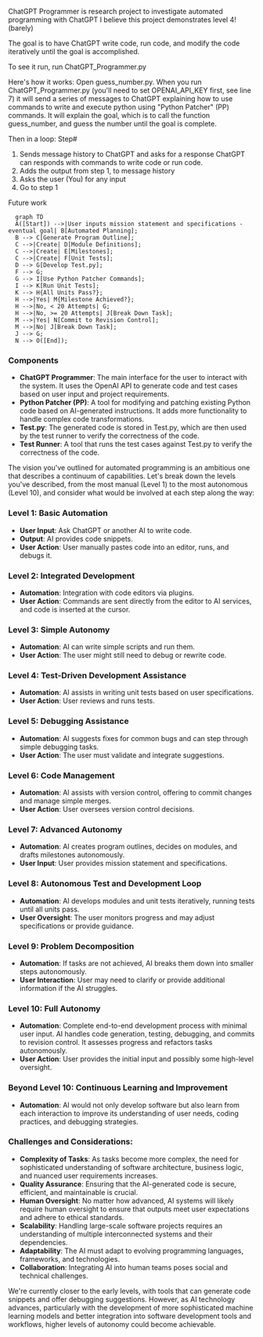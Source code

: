 ChatGPT Programmer is research project to investigate automated programming with ChatGPT
I believe this project demonstrates level 4! (barely)

The goal is to have ChatGPT write code, run code, and modify the code iteratively until the goal is accomplished.

To see it run, run ChatGPT_Programmer.py

Here's how it works:
Open guess_number.py. When you run ChatGPT_Programmer.py (you'll need to set OPENAI_API_KEY first, see line 7)
it will send a series of messages to ChatGPT explaining how to use commands to write and execute python using "Python Patcher" (PP) commands.
It will explain the goal, which is to call the function guess_number, and guess the number until the goal is complete.

Then in a loop:
Step#
1. Sends message history to ChatGPT and asks for a response
   ChatGPT can responds with commands to write code or run code.
2. Adds the output from step 1, to message history
3. Asks the user (You) for any input
4. Go to step 1

Future work

```mermaid
  graph TD
  A([Start]) -->|User inputs mission statement and specifications - eventual goal| B[Automated Planning];
  B --> C[Generate Program Outline];
  C -->|Create| D[Module Definitions];
  C -->|Create| E[Milestones];
  C -->|Create| F[Unit Tests];
  D --> G[Develop Test.py];
  F --> G;
  G --> I[Use Python Patcher Commands];
  I --> K[Run Unit Tests];
  K --> H{All Units Pass?};
  H -->|Yes| M{Milestone Achieved?};
  H -->|No, < 20 Attempts| G;
  H -->|No, >= 20 Attempts| J[Break Down Task];
  M -->|Yes| N[Commit to Revision Control];
  M -->|No| J[Break Down Task];
  J --> G;
  N --> O([End]);
```

### Components

- **ChatGPT Programmer**: The main interface for the user to interact with the system. It uses the OpenAI API to generate code and test cases based on user input and project requirements.
- **Python Patcher (PP)**: A tool for modifying and patching existing Python code based on AI-generated instructions. It adds more functionality to handle complex code transformations.
- **Test.py**: The generated code is stored in Test.py, which are then used by the test runner to verify the correctness of the code.
- **Test Runner**: A tool that runs the test cases against Test.py to verify the correctness of the code.

The vision you've outlined for automated programming is an ambitious one that describes a continuum of capabilities. Let's break down the levels you've described, from the most manual (Level 1) to the most autonomous (Level 10), and consider what would be involved at each step along the way:


### Level 1: Basic Automation
- **User Input**: Ask ChatGPT or another AI to write code.
- **Output**: AI provides code snippets.
- **User Action**: User manually pastes code into an editor, runs, and debugs it.

### Level 2: Integrated Development
- **Automation**: Integration with code editors via plugins.
- **User Action**: Commands are sent directly from the editor to AI services, and code is inserted at the cursor.

### Level 3: Simple Autonomy
- **Automation**: AI can write simple scripts and run them.
- **User Action**: The user might still need to debug or rewrite code.

### Level 4: Test-Driven Development Assistance
- **Automation**: AI assists in writing unit tests based on user specifications.
- **User Action**: User reviews and runs tests.

### Level 5: Debugging Assistance
- **Automation**: AI suggests fixes for common bugs and can step through simple debugging tasks.
- **User Action**: The user must validate and integrate suggestions.

### Level 6: Code Management
- **Automation**: AI assists with version control, offering to commit changes and manage simple merges.
- **User Action**: User oversees version control decisions.

### Level 7: Advanced Autonomy
- **Automation**: AI creates program outlines, decides on modules, and drafts milestones autonomously.
- **User Input**: User provides mission statement and specifications.

### Level 8: Autonomous Test and Development Loop
- **Automation**: AI develops modules and unit tests iteratively, running tests until all units pass.
- **User Oversight**: The user monitors progress and may adjust specifications or provide guidance.

### Level 9: Problem Decomposition
- **Automation**: If tasks are not achieved, AI breaks them down into smaller steps autonomously.
- **User Interaction**: User may need to clarify or provide additional information if the AI struggles.

### Level 10: Full Autonomy
- **Automation**: Complete end-to-end development process with minimal user input. AI handles code generation, testing, debugging, and commits to revision control. It assesses progress and refactors tasks autonomously.
- **User Action**: User provides the initial input and possibly some high-level oversight.

### Beyond Level 10: Continuous Learning and Improvement
- **Automation**: AI would not only develop software but also learn from each interaction to improve its understanding of user needs, coding practices, and debugging strategies.

### Challenges and Considerations:
- **Complexity of Tasks**: As tasks become more complex, the need for sophisticated understanding of software architecture, business logic, and nuanced user requirements increases.
- **Quality Assurance**: Ensuring that the AI-generated code is secure, efficient, and maintainable is crucial.
- **Human Oversight**: No matter how advanced, AI systems will likely require human oversight to ensure that outputs meet user expectations and adhere to ethical standards.
- **Scalability**: Handling large-scale software projects requires an understanding of multiple interconnected systems and their dependencies.
- **Adaptability**: The AI must adapt to evolving programming languages, frameworks, and technologies.
- **Collaboration**: Integrating AI into human teams poses social and technical challenges.

We're currently closer to the early levels, with tools that can generate code snippets and offer debugging suggestions. However, as AI technology advances, particularly with the development of more sophisticated machine learning models and better integration into software development tools and workflows, higher levels of autonomy could become achievable.

